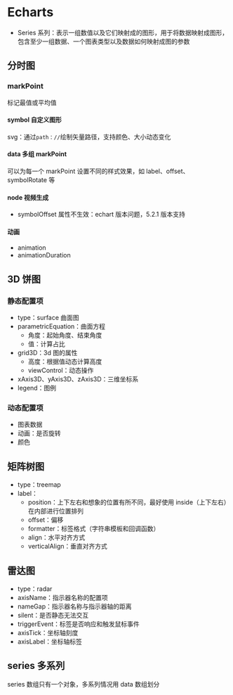 # Echarts

- Series 系列：表示一组数值以及它们映射成的图形，用于将数据映射成图形，包含至少一组数据、一个图表类型以及数据如何映射成图的参数

## 分时图

### markPoint

标记最值或平均值

#### symbol 自定义图形

svg：通过`path：//`绘制矢量路径，支持颜色、大小动态变化

#### data 多组 markPoint

可以为每一个 markPoint 设置不同的样式效果，如 label、offset、symbolRotate 等

#### node 视频生成

- symbolOffset 属性不生效：echart 版本问题，5.2.1 版本支持

#### 动画

- animation
- animationDuration

## 3D 饼图

### 静态配置项

- type：surface 曲面图
- parametricEquation：曲面方程
  - 角度：起始角度、结束角度
  - 值：计算占比
- grid3D：3d 图的属性
  - 高度：根据值动态计算高度
  - viewControl：动态操作
- xAxis3D、yAxis3D、zAxis3D：三维坐标系
- legend：图例

### 动态配置项

- 图表数据
- 动画：是否旋转
- 颜色

## 矩阵树图

- type：treemap
- label：
  - position：上下左右和想象的位置有所不同，最好使用 inside（上下左右）在内部进行位置排列
  - offset：偏移
  - formatter：标签格式（字符串模板和回调函数）
  - align：水平对齐方式
  - verticalAlign：垂直对齐方式

## 雷达图

- type：radar
- axisName：指示器名称的配置项
- nameGap：指示器名称与指示器轴的距离
- silent：是否静态无法交互
- triggerEvent：标签是否响应和触发鼠标事件
- axisTick：坐标轴刻度
- axisLabel：坐标轴标签

## series 多系列

series 数组只有一个对象，多系列情况用 data 数组划分
